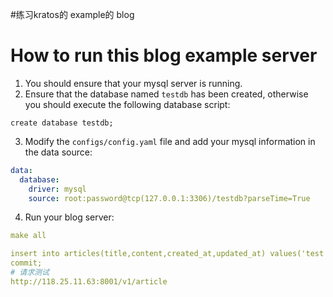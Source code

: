 #练习kratos的 example的 blog 


# How to run this blog example server
1. You should ensure that your mysql server is running.
2. Ensure that the database named `testdb` has been created, 
   otherwise you should execute the following database script:
```mysql
create database testdb;
```
3. Modify the `configs/config.yaml` file and add your mysql information in the data source:
```yaml
data:
  database:
    driver: mysql
    source: root:password@tcp(127.0.0.1:3306)/testdb?parseTime=True
```
4. Run your blog server:
```yaml
make all

insert into articles(title,content,created_at,updated_at) values('test','123456',now(),now());
commit;
# 请求测试
http://118.25.11.63:8001/v1/article 
```
